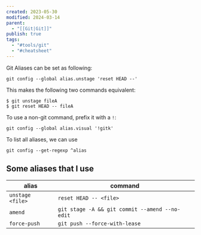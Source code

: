 ```yaml
---
created: 2023-05-30
modified: 2024-03-14
parent:
  - "[[Git|Git]]"
publish: true
tags:
  - "#tools/git"
  - "#cheatsheet"
---
```


Git Aliases can be set as following:
```shell
git config --global alias.unstage 'reset HEAD --'
```

This makes the following two commands equivalent:

```shell
$ git unstage fileA
$ git reset HEAD -- fileA
```

To use a non-git command, prefix it with a `!`:
```shell
git config --global alias.visual '!gitk'
```

To list all aliases, we can use
```shell
git config --get-regexp ^alias
```

## Some aliases that I use

| alias            | command                                        |
| ---------------- | ---------------------------------------------- |
| `unstage <file>` | `reset HEAD -- <file>`                         |
| `amend`          | `git stage -A && git commit --amend --no-edit` |
| `force-push`     | `git push --force-with-lease`                  |